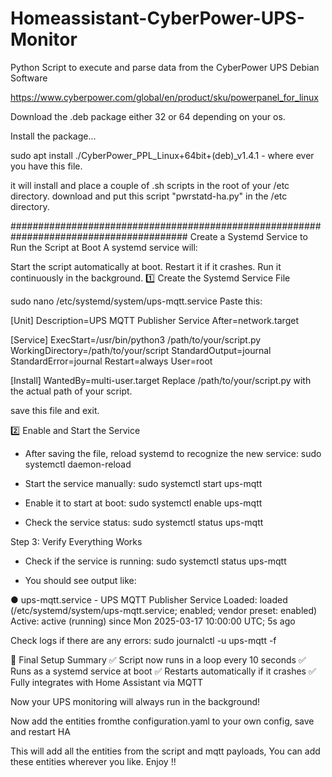 # Homeassistant-CyberPower-UPS-Monitor
Python Script to execute and parse data from the CyberPower UPS Debian Software

https://www.cyberpower.com/global/en/product/sku/powerpanel_for_linux

Download the .deb package either 32 or 64 depending on your os.

Install the package...

sudo apt install ./CyberPower_PPL_Linux+64bit+(deb)_v1.4.1 - where ever you have this file.

it will install and place a couple of .sh scripts in the root of your /etc directory.
download and put this script "pwrstatd-ha.py" in the /etc directory.

########################################################################################
Create a Systemd Service to Run the Script at Boot
A systemd service will:

Start the script automatically at boot.
Restart it if it crashes.
Run it continuously in the background.
1️⃣ Create the Systemd Service File

sudo nano /etc/systemd/system/ups-mqtt.service
Paste this:

[Unit]
Description=UPS MQTT Publisher Service
After=network.target

[Service]
ExecStart=/usr/bin/python3 /path/to/your/script.py
WorkingDirectory=/path/to/your/script
StandardOutput=journal
StandardError=journal
Restart=always
User=root

[Install]
WantedBy=multi-user.target
Replace /path/to/your/script.py with the actual path of your script.

save this file and exit.

2️⃣ Enable and Start the Service

- After saving the file, reload systemd to recognize the new service:
sudo systemctl daemon-reload

- Start the service manually:
sudo systemctl start ups-mqtt

- Enable it to start at boot:
sudo systemctl enable ups-mqtt

- Check the service status:
sudo systemctl status ups-mqtt


Step 3: Verify Everything Works

- Check if the service is running:
sudo systemctl status ups-mqtt

- You should see output like:

● ups-mqtt.service - UPS MQTT Publisher Service
   Loaded: loaded (/etc/systemd/system/ups-mqtt.service; enabled; vendor preset: enabled)
   Active: active (running) since Mon 2025-03-17 10:00:00 UTC; 5s ago

Check logs if there are any errors:
sudo journalctl -u ups-mqtt -f

🎯 Final Setup Summary
✅ Script now runs in a loop every 10 seconds
✅ Runs as a systemd service at boot
✅ Restarts automatically if it crashes
✅ Fully integrates with Home Assistant via MQTT

Now your UPS monitoring will always run in the background! 

Now add the entities fromthe  configuration.yaml to your own config, save and restart HA


This will add all the entities from the script and mqtt payloads,
You can add these entities wherever you like. Enjoy !!
